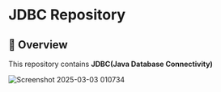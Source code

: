 # JDBC Repository

## 🚀 Overview
This repository contains **JDBC(Java Database Connectivity)** 

![Screenshot 2025-03-03 010734](https://github.com/user-attachments/assets/cb060a41-b7f4-4f9d-8dca-5633ffa45980)
